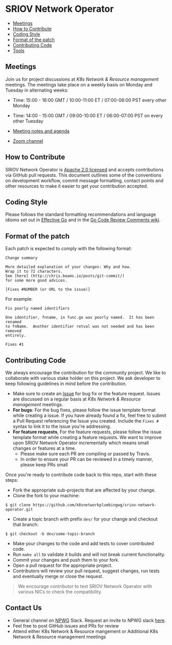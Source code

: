 # SRIOV Network Operator

* [Meetings](#meetings)
* [How to Contribute](#contributing-code)
* [Coding Style](#coding-style)
* [Format of the patch](#format-of-the-patch)
* [Contributing Code](#contributing-code)
* [Tools](#Tools)

## Meetings
Join us for project discussions at _K8s Network & Resource management_ meetings.
The meetings take place on a weekly basis on Monday and Tuesday in alternating weeks:

* Time: 15:00 - 16:00 GMT / 10:00-11:00 ET /  07:00-08:00 PST  every other Monday
* Time: 14:00 - 15:00 GMT / 09:00-10:00 ET / 06:00-07:00 PST on every other Tuesday


* [Meeting notes and agenda](https://docs.google.com/document/d/1sJQMHbxZdeYJPgAWK1aSt6yzZ4K_8es7woVIrwinVwI/edit?usp=sharing)
* [Zoom channel](https://us02web.zoom.us/j/88973596231?pwd=UHZtUEtNSVBSYnRLL3A3cHMzdmlvZz09)

## How to Contribute

SRIOV Network Operator is [Apache 2.0 licensed](LICENSE) and accepts contributions via GitHub pull requests.
This document outlines some of the conventions on development workflow, commit message formatting,
contact points and other resources to make it easier to get your contribution accepted.

## Coding Style

Please follows the standard formatting recommendations and language idioms set out in [Effective Go](https://golang.org/doc/effective_go.html) and in the [Go Code Review Comments wiki](https://github.com/golang/go/wiki/CodeReviewComments).

## Format of the patch

Each patch is expected to comply with the following format:

```
Change summary

More detailed explanation of your changes: Why and how.
Wrap it to 72 characters.
See [here] (http://chris.beams.io/posts/git-commit/)
for some more good advices.

[Fixes #NUMBER (or URL to the issue)]
```

For example:

```
Fix poorly named identifiers
  
One identifier, fnname, in func.go was poorly named.  It has been renamed
to fnName.  Another identifier retval was not needed and has been removed
entirely.

Fixes #1
``` 

## Contributing Code

We always encourage the contribution for the community project. We like to collaborate with various stake holder on this project. We ask developer to keep following guidelines in mind before the contribution.

* Make sure to create an [Issue](https://github.com/k8snetworkplumbingwg/sriov-network-operator/issues) for bug fix or the feature request.
Issues are discussed on a regular basis at _K8s Network & Resource management_ meetings. 
* **For bugs**: For the bug fixes, please follow the issue template format while creating a issue.  If you have already found a fix, feel free to submit a Pull Request referencing the Issue you created. Include the `Fixes #` syntax to link it to the issue you're addressing.
* **For feature requests**, For the feature requests, please follow the issue template format while creating a feature requests. We want to improve upon SRIOV Network Operator incrementally which means small changes or features at a time.
  * Please make sure each PR are compiling or passed by Travis.
  * In order to ensure your PR can be reviewed in a timely manner, please keep PRs small 

Once you're ready to contribute code back to this repo, start with these steps:
* Fork the appropriate sub-projects that are affected by your change.
* Clone the fork to your machine:

```
$ git clone https://github.com/k8snetworkplumbingwg/sriov-network-operator.git
```

* Create a topic branch with prefix `dev/` for your change and checkout that branch:

```
$ git checkout -b dev/some-topic-branch
```
* Make your changes to the code and add tests to cover contributed code.
* Run `make all` to validate it builds and will not break current functionality.
* Commit your changes and push them to your fork.
* Open a pull request for the appropriate project.
* Contributors will review your pull request, suggest changes, run tests and eventually merge or close the request.

> We encourage contributor to test SRIOV Network Operator with various NICs to check the compatibility.
>
## Contact Us
- General channel on [NPWG](https://npwg-team.slack.com/) Slack. Request an invite to NPWG slack [here](https://intel-corp.herokuapp.com/).
- Feel free to post GitHub issues and PRs for review
- Attend either K8s Network & Resource mangement or Additional K8s Network & Resource management meetings
